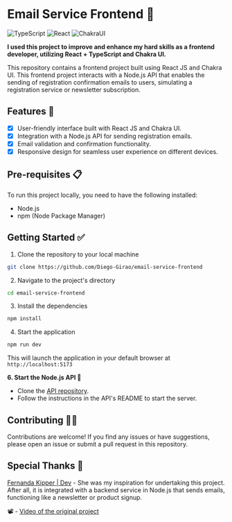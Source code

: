 # Email Service Frontend 📨️

![TypeScript](https://img.shields.io/badge/typescript-%2320232a.svg?style=for-the-badge&logo=typescript&logoColor=%2361DAFB)
![React](https://img.shields.io/badge/react-%2320232a.svg?style=for-the-badge&logo=react&logoColor=%2361DAFB)
![ChakraUI](https://img.shields.io/badge/chakraui-%234ED1F4.svg?style=for-the-badge&logo=chakraui&logoColor=white)

<strong>I used this project to improve and enhance my hard skills as a frontend developer, utilizing React + TypeScript and Chakra UI.</strong>

This repository contains a frontend project built using React JS and Chakra UI. This frontend project interacts with a Node.js API that enables the sending of registration confirmation emails to users, simulating a registration service or newsletter subscription.

<!-- <img src=""/> -->

## Features 🎯️

- [x] User-friendly interface built with React JS and Chakra UI.
- [x] Integration with a Node.js API for sending registration emails.
- [x] Email validation and confirmation functionality.
- [x] Responsive design for seamless user experience on different devices.

## Pre-requisites 📋️

To run this project locally, you need to have the following installed:

- Node.js
- npm (Node Package Manager)

## Getting Started ✅️

1. Clone the repository to your local machine

```bash
git clone https://github.com/Diego-Girao/email-service-frontend
```

2. Navigate to the project's directory

```bash
cd email-service-frontend
```

3. Install the dependencies

```bash
npm install
```

4. Start the application

```bash
npm run dev
```

This will launch the application in your default browser at `http://localhost:5173`

<strong>6. Start the Node.js API 🚨️</strong>

- Clone the [API repository](https://github.com/Diego-Girao/email-service-backend).
- Follow the instructions in the API's README to start the server.

## Contributing 🧑‍💻️

Contributions are welcome! If you find any issues or have suggestions, please open an issue or submit a pull request in this repository.

## Special Thanks 🤝️

[Fernanda Kipper | Dev](https://www.youtube.com/@kipperdev) - She was my inspiration for undertaking this project. After all, it is integrated with a backend service in Node.js that sends emails, functioning like a newsletter or product signup.

📽️ - [Video of the original project](https://www.youtube.com/watch?v=lq7b8uZULs4&list=RDCMUCpKvMmsF6QrkVr_zWaLGK-A&index=2)
